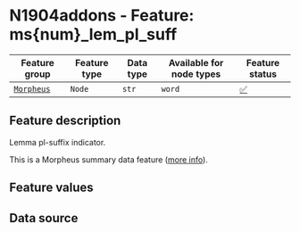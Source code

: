 # N1904addons - Feature: ms{num}_lem_pl_suff

Feature group |Feature type | Data type | Available for node types | Feature status
---  | --- | --- | --- | ---
[`Morpheus`](README.md#feature-group-morpheus-analyses-meta-and-summary) | `Node` | `str` | `word` | [✅](featurestatus.md#Trustworthy "Trustworthy")

## Feature description

Lemma pl-suffix indicator.

This is a Morpheus summary data feature ([more info](../using_the_morpheus_features.md)).

## Feature values



## Data source
